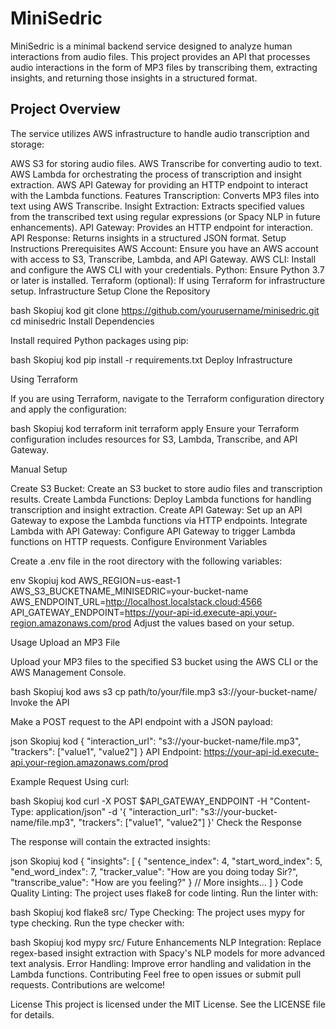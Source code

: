 # MiniSedric
MiniSedric is a minimal backend service designed to analyze human interactions from audio files. This project provides an API that processes audio interactions in the form of MP3 files by transcribing them, extracting insights, and returning those insights in a structured format.

## Project Overview
The service utilizes AWS infrastructure to handle audio transcription and storage:

AWS S3 for storing audio files.
AWS Transcribe for converting audio to text.
AWS Lambda for orchestrating the process of transcription and insight extraction.
AWS API Gateway for providing an HTTP endpoint to interact with the Lambda functions.
Features
Transcription: Converts MP3 files into text using AWS Transcribe.
Insight Extraction: Extracts specified values from the transcribed text using regular expressions (or Spacy NLP in future enhancements).
API Gateway: Provides an HTTP endpoint for interaction.
API Response: Returns insights in a structured JSON format.
Setup Instructions
Prerequisites
AWS Account: Ensure you have an AWS account with access to S3, Transcribe, Lambda, and API Gateway.
AWS CLI: Install and configure the AWS CLI with your credentials.
Python: Ensure Python 3.7 or later is installed.
Terraform (optional): If using Terraform for infrastructure setup.
Infrastructure Setup
Clone the Repository

bash
Skopiuj kod
git clone https://github.com/yourusername/minisedric.git
cd minisedric
Install Dependencies

Install required Python packages using pip:

bash
Skopiuj kod
pip install -r requirements.txt
Deploy Infrastructure

Using Terraform

If you are using Terraform, navigate to the Terraform configuration directory and apply the configuration:

bash
Skopiuj kod
terraform init
terraform apply
Ensure your Terraform configuration includes resources for S3, Lambda, Transcribe, and API Gateway.

Manual Setup

Create S3 Bucket: Create an S3 bucket to store audio files and transcription results.
Create Lambda Functions: Deploy Lambda functions for handling transcription and insight extraction.
Create API Gateway: Set up an API Gateway to expose the Lambda functions via HTTP endpoints.
Integrate Lambda with API Gateway: Configure API Gateway to trigger Lambda functions on HTTP requests.
Configure Environment Variables

Create a .env file in the root directory with the following variables:

env
Skopiuj kod
AWS_REGION=us-east-1
AWS_S3_BUCKETNAME_MINISEDRIC=your-bucket-name
AWS_ENDPOINT_URL=http://localhost.localstack.cloud:4566
API_GATEWAY_ENDPOINT=https://your-api-id.execute-api.your-region.amazonaws.com/prod
Adjust the values based on your setup.

Usage
Upload an MP3 File

Upload your MP3 files to the specified S3 bucket using the AWS CLI or the AWS Management Console.

bash
Skopiuj kod
aws s3 cp path/to/your/file.mp3 s3://your-bucket-name/
Invoke the API

Make a POST request to the API endpoint with a JSON payload:

json
Skopiuj kod
{
  "interaction_url": "s3://your-bucket-name/file.mp3",
  "trackers": ["value1", "value2"]
}
API Endpoint: https://your-api-id.execute-api.your-region.amazonaws.com/prod

Example Request Using curl:

bash
Skopiuj kod
curl -X POST $API_GATEWAY_ENDPOINT -H "Content-Type: application/json" -d '{
  "interaction_url": "s3://your-bucket-name/file.mp3",
  "trackers": ["value1", "value2"]
}'
Check the Response

The response will contain the extracted insights:

json
Skopiuj kod
{
  "insights": [
    {
      "sentence_index": 4,
      "start_word_index": 5,
      "end_word_index": 7,
      "tracker_value": "How are you doing today Sir?",
      "transcribe_value": "How are you feeling?"
    }
    // More insights...
  ]
}
Code Quality
Linting: The project uses flake8 for code linting. Run the linter with:

bash
Skopiuj kod
flake8 src/
Type Checking: The project uses mypy for type checking. Run the type checker with:

bash
Skopiuj kod
mypy src/
Future Enhancements
NLP Integration: Replace regex-based insight extraction with Spacy's NLP models for more advanced text analysis.
Error Handling: Improve error handling and validation in the Lambda functions.
Contributing
Feel free to open issues or submit pull requests. Contributions are welcome!

License
This project is licensed under the MIT License. See the LICENSE file for details.